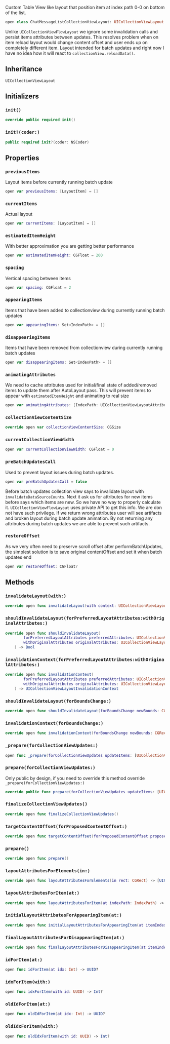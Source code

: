 
Custom Table View like layout that position item at index path 0-0 on bottom of the list.

``` swift
open class ChatMessageListCollectionViewLayout: UICollectionViewLayout 
```

Unlike `UICollectionViewFlowLayout` we ignore some invalidation calls and persist items attributes between updates.
This resolves problem when on item reload layout would change content offset and user ends up on completely different item.
Layout intended for batch updates and right now I have no idea how it will react to `collectionView.reloadData()`.

## Inheritance

`UICollectionViewLayout`

## Initializers

### `init()`

``` swift
override public required init() 
```

### `init?(coder:)`

``` swift
public required init?(coder: NSCoder) 
```

## Properties

### `previousItems`

Layout items before currently running batch update

``` swift
open var previousItems: [LayoutItem] = []
```

### `currentItems`

Actual layout

``` swift
open var currentItems: [LayoutItem] = []
```

### `estimatedItemHeight`

With better approximation you are getting better performance

``` swift
open var estimatedItemHeight: CGFloat = 200
```

### `spacing`

Vertical spacing between items

``` swift
open var spacing: CGFloat = 2
```

### `appearingItems`

Items that have been added to collectionview during currently running batch updates

``` swift
open var appearingItems: Set<IndexPath> = []
```

### `disappearingItems`

Items that have been removed from collectionview during currently running batch updates

``` swift
open var disappearingItems: Set<IndexPath> = []
```

### `animatingAttributes`

We need to cache attributes used for initial/final state of added/removed items to update them after AutoLayout pass.
This will prevent items to appear with `estimatedItemHeight` and animating to real size

``` swift
open var animatingAttributes: [IndexPath: UICollectionViewLayoutAttributes] = [:]
```

### `collectionViewContentSize`

``` swift
override open var collectionViewContentSize: CGSize 
```

### `currentCollectionViewWidth`

``` swift
open var currentCollectionViewWidth: CGFloat = 0
```

### `preBatchUpdatesCall`

Used to prevent layout issues during batch updates.

``` swift
open var preBatchUpdatesCall = false
```

Before batch updates collection view says to invalidate layout with `invalidateDataSourceCounts`.
Next it ask us for attributes for new items before says which items are new. So we have no way to properly calculate it.
`UICollectionViewFlowLayout` uses private API to get this info. We are don not have such privilege.
If we return wrong attributes user will see artifacts and broken layout during batch update animation.
By not returning any attributes during batch updates we are able to prevent such artifacts.

### `restoreOffset`

As we very often need to preserve scroll offset after performBatchUpdates, the simplest solution is to save original
contentOffset and set it when batch updates end

``` swift
open var restoreOffset: CGFloat?
```

## Methods

### `invalidateLayout(with:)`

``` swift
override open func invalidateLayout(with context: UICollectionViewLayoutInvalidationContext) 
```

### `shouldInvalidateLayout(forPreferredLayoutAttributes:withOriginalAttributes:)`

``` swift
override open func shouldInvalidateLayout(
        forPreferredLayoutAttributes preferredAttributes: UICollectionViewLayoutAttributes,
        withOriginalAttributes originalAttributes: UICollectionViewLayoutAttributes
    ) -> Bool 
```

### `invalidationContext(forPreferredLayoutAttributes:withOriginalAttributes:)`

``` swift
override open func invalidationContext(
        forPreferredLayoutAttributes preferredAttributes: UICollectionViewLayoutAttributes,
        withOriginalAttributes originalAttributes: UICollectionViewLayoutAttributes
    ) -> UICollectionViewLayoutInvalidationContext 
```

### `shouldInvalidateLayout(forBoundsChange:)`

``` swift
override open func shouldInvalidateLayout(forBoundsChange newBounds: CGRect) -> Bool 
```

### `invalidationContext(forBoundsChange:)`

``` swift
override open func invalidationContext(forBoundsChange newBounds: CGRect) -> UICollectionViewLayoutInvalidationContext 
```

### `_prepare(forCollectionViewUpdates:)`

``` swift
open func _prepare(forCollectionViewUpdates updateItems: [UICollectionViewUpdateItem]) 
```

### `prepare(forCollectionViewUpdates:)`

Only public by design, if you need to override this method override `_prepare(forCollectionViewUpdates:​)`

``` swift
override public func prepare(forCollectionViewUpdates updateItems: [UICollectionViewUpdateItem]) 
```

### `finalizeCollectionViewUpdates()`

``` swift
override open func finalizeCollectionViewUpdates() 
```

### `targetContentOffset(forProposedContentOffset:)`

``` swift
override open func targetContentOffset(forProposedContentOffset proposedContentOffset: CGPoint) -> CGPoint 
```

### `prepare()`

``` swift
override open func prepare() 
```

### `layoutAttributesForElements(in:)`

``` swift
override open func layoutAttributesForElements(in rect: CGRect) -> [UICollectionViewLayoutAttributes]? 
```

### `layoutAttributesForItem(at:)`

``` swift
override open func layoutAttributesForItem(at indexPath: IndexPath) -> UICollectionViewLayoutAttributes? 
```

### `initialLayoutAttributesForAppearingItem(at:)`

``` swift
override open func initialLayoutAttributesForAppearingItem(at itemIndexPath: IndexPath) -> UICollectionViewLayoutAttributes? 
```

### `finalLayoutAttributesForDisappearingItem(at:)`

``` swift
override open func finalLayoutAttributesForDisappearingItem(at itemIndexPath: IndexPath) -> UICollectionViewLayoutAttributes? 
```

### `idForItem(at:)`

``` swift
open func idForItem(at idx: Int) -> UUID? 
```

### `idxForItem(with:)`

``` swift
open func idxForItem(with id: UUID) -> Int? 
```

### `oldIdForItem(at:)`

``` swift
open func oldIdForItem(at idx: Int) -> UUID? 
```

### `oldIdxForItem(with:)`

``` swift
open func oldIdxForItem(with id: UUID) -> Int? 
```
